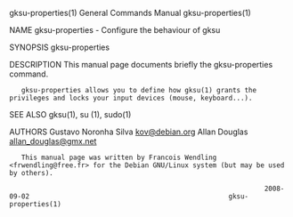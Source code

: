 gksu-properties(1)                                            General Commands Manual                                           gksu-properties(1)

NAME
       gksu-properties - Configure the behaviour of gksu

SYNOPSIS
       gksu-properties

DESCRIPTION
       This manual page documents briefly the gksu-properties command.

       gksu-properties allows you to define how gksu(1) grants the privileges and locks your input devices (mouse, keyboard...).

SEE ALSO
       gksu(1), su (1), sudo(1)

AUTHORS
       Gustavo Noronha Silva <kov@debian.org>
       Allan Douglas <allan_douglas@gmx.net>

       This manual page was written by Francois Wendling <frwendling@free.fr> for the Debian GNU/Linux system (but may be used by others).

                                                                    2008-09-02                                                  gksu-properties(1)
